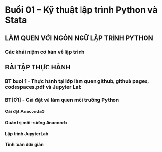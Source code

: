 # Buổi 01 – Kỹ thuật lập trình Python và Stata
## LÀM QUEN VỚI NGÔN NGỮ LẬP TRÌNH PYTHON
### Các khái niệm cơ bản về lập trình 
## BÀI TẬP THỰC HÀNH
### BT buoi 1 - Thực hành tại lớp làm quen github, github pages, codespaces.pdf và Jupyter Lab
### BT[Ơ1] - Cài đặt và làm quen môi trường Python
#### Cài đặt Anaconda3
#### Quản trị môi trường Anaconda 
#### Lập trình JupyterLab
#### Tính toán đơn giản
